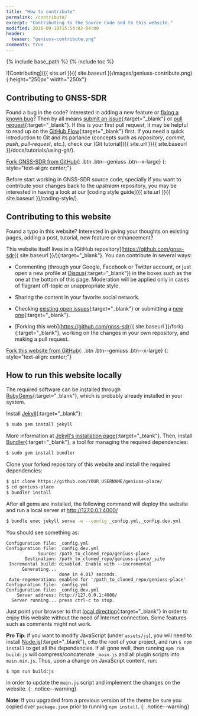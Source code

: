 ```yaml
---
title: "How to contribute"
permalink: /contribute/
excerpt: "Contributing to the Source Code and to this website."
modified: 2016-09-10T15:54:02-04:00
header:
  teaser: "geniuss-contribute.png"
comments: true
---
```

{% include base_path %}
{% include toc %}

![Contributing]({{ site.url }}{{ site.baseurl }}/images/geniuss-contribute.png){:height="250px" width="250x"}


## Contributing to GNSS-SDR

Found a bug in the code? Interested in adding a new feature or [fixing a known bug](https://github.com/gnss-sdr/gnss-sdr/issues)? Then by all means [submit an issue](https://github.com/gnss-sdr/gnss-sdr/issues/new){:target="_blank"} or [pull request](https://help.github.com/articles/using-pull-requests/){:target="_blank"}. If this is your first pull request, it may be helpful to read up on the [GitHub Flow](https://guides.github.com/introduction/flow/){:target="_blank"} first. If you need a quick introduction to Git and its parlance (concepts such as _repository_, _commit_, _push_, _pull-request_, etc.), check our [Git tutorial]({{ site.url }}{{ site.baseurl }}/docs/tutorials/using-git/).

[<i class="fa fa-github fa-lg"></i> Fork GNSS-SDR from GitHub](https://github.com/gnss-sdr/gnss-sdr/fork){: .btn .btn--geniuss .btn--x-large}
{: style="text-align: center;"}

Before start working in GNSS-SDR source code, specially if you want to contribute your changes back to the _upstream_ repository, you may be interested in having a look at our [coding style guide]({{ site.url }}{{ site.baseurl }}/coding-style/).

## Contributing to this website

Found a typo in this website? Interested in giving your thoughts on existing pages, adding a post, tutorial, new feature or enhancement?

This website itself lives in a [GitHub repository](https://github.com/gnss-sdr{{ site.baseurl }}/){:target="_blank"}. You can contribute in several ways:

 * Commenting (through your Google, Facebook or Twitter account, or just open a new profile at [Disqus](https://disqus.com/){:target="_blank"}) in the boxes such as the one at the bottom of this page. Moderation will be applied only in cases of flagrant off-topic or unappropriate style.

 * Sharing the content in your favorite social network.

 * Checking [existing open issues](https://github.com/gnss-sdr/geniuss-place/issues/){:target="_blank"} or submitting a [new one](https://github.com/gnss-sdr/geniuss-place/issues/new){:target="_blank"}.

 * [Forking this web](https://github.com/gnss-sdr{{ site.baseurl }}/fork){:target="_blank"}, working on the changes in your own repository, and making a pull request.

 [<i class="fa fa-github fa-lg"></i> Fork this website from GitHub](https://github.com/gnss-sdr/geniuss-place/fork){: .btn .btn--geniuss .btn--x-large}
 {: style="text-align: center;"}


## How to run this website locally

The required software can be installed through [RubyGems](https://rubygems.org/){:target="_blank"}, which is probably already installed in your system.

Install [Jekyll](https://jekyllrb.com/){:target="_blank"}:

```bash
$ sudo gem install jekyll
```

More information at [Jekyll's installation page](https://jekyllrb.com/docs/installation/){:target="_blank"}. Then, install [Bundler](http://bundler.io/){:target="_blank"}, a tool for managing the required dependencies:

```bash
$ sudo gem install bundler
```

Clone your forked repository of this website and install the required dependencies:

```bash
$ git clone https://github.com/YOUR_USERNAME/geniuss-place/
$ cd geniuss-place
$ bundler install
```

After all gems are installed, the following command will deploy the website and run a local server at http://127.0.0.1:4000/

```bash
$ bundle exec jekyll serve -w --config _config.yml,_config.dev.yml
```

You should see something as:

```
Configuration file: _config.yml
Configuration file: _config.dev.yml
            Source: /path_to_cloned_repo/geniuss-place
       Destination: /path_to_cloned_repo/geniuss-place/_site
 Incremental build: disabled. Enable with --incremental
      Generating...
                    done in 4.017 seconds.
 Auto-regeneration: enabled for '/path_to_cloned_repo/geniuss-place'
Configuration file: _config.yml
Configuration file: _config.dev.yml
    Server address: http://127.0.0.1:4000/
  Server running... press ctrl-c to stop.
```

Just point your browser to that [local direction](http://127.0.0.1:4000/){:target="_blank"} in order to enjoy this website without the need of Internet connection. Some features such as comments might not work.

**Pro Tip**: if you want to modify JavaScript (under ```assets/js```), you will need to install [Node.js](https://nodejs.org/en/){:target="_blank"}, ```cd```to the root of your project, and run ```$ npm install``` to get all the dependencies. If all gone well, then running ```npm run build:js``` will compress/concatenate ```_main.js``` and all plugin scripts into ```main.min.js```. Thus, upon a change on JavaScript content, run:
```
$ npm run build:js
```
in order to update the ```main.js``` script and implement the changes on the website.
{: .notice--warning}

**Note**: If you upgraded from a previous version of the theme be sure you copied over ```package.json``` prior to running ```npm install```.
{: .notice--warning}
